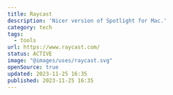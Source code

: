 ```yaml
---
title: Raycast
description: 'Nicer version of Spotlight for Mac.'
category: tech
tags:
  - tools
url: https://www.raycast.com/
status: ACTIVE
image: "@images/uses/raycast.svg"
openSource: true
updated: 2023-11-25 16:35
published: 2023-11-25 16:35
---
```

